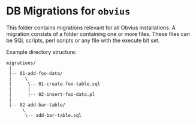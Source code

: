# DB Migrations for `obvius`

This folder contains migrations relevant for all Obvius installations.
A migration consists of a folder containing one or more files. These
files can be SQL scripts, perl scripts or any file with the execute bit set.

Example directory structure:

```
migrations/
 |
 |-- 01-add-foo-data/
 |     \
 |      \-- 01-create-foo-table.sql
 |      |
 |      |-- 02-insert-foo-data.pl
 |
 |-- 02-add-bar-table/
      \
       \-- add-bar-table.sql
```